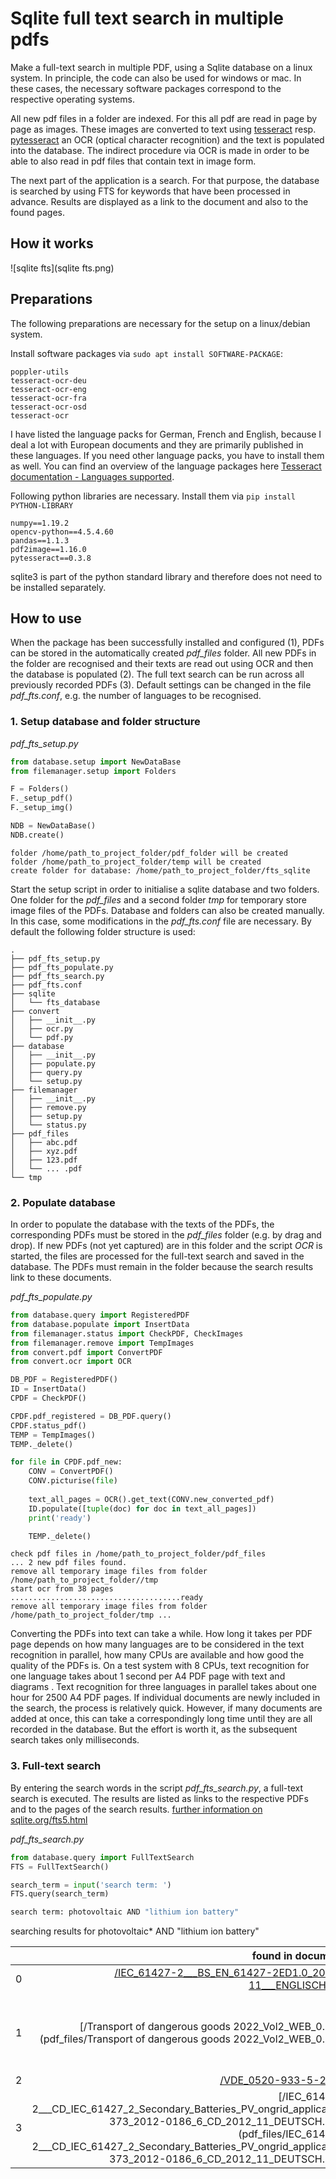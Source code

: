 # Sqlite full text search in multiple pdfs

Make a full-text search in multiple PDF, using a Sqlite database on a linux system. In principle, the code can also be used for windows or mac. In these cases, the necessary software packages correspond to the respective operating systems.

All new pdf files in a folder are indexed. For this all pdf are read in page by page as images. These images are converted to text using [tesseract](https://github.com/tesseract-ocr/tesseract) resp. [pytesseract](https://pypi.org/project/pytesseract/) an OCR (optical character recognition) and the text is populated into the database. The indirect procedure via OCR is made in order to be able to also read in pdf files that contain text in image form.

The next part of the application is a search. For that purpose, the database is searched by using FTS for keywords that have been processed in advance. Results are displayed as a link to the document and also to the found pages.

## How it works

![sqlite fts](sqlite fts.png)



## Preparations

The following preparations are necessary for the setup on a linux/debian system.

Install software packages via ```sudo apt install SOFTWARE-PACKAGE```:

```shell
poppler-utils
tesseract-ocr-deu
tesseract-ocr-eng
tesseract-ocr-fra
tesseract-ocr-osd
tesseract-ocr
```

I have listed the language packs for German, French and English, because I deal a lot with European documents and they are primarily published in these languages. If you need other language packs, you have to install them as well. You can find an overview of the language packages here [Tesseract documentation - Languages supported](https://tesseract-ocr.github.io/tessdoc/Data-Files-in-different-versions.html).  

Following python libraries are necessary. Install them via ```pip install PYTHON-LIBRARY```

```shell
numpy==1.19.2
opencv-python==4.5.4.60
pandas==1.1.3
pdf2image==1.16.0
pytesseract==0.3.8
```

sqlite3 is part of the python standard library and therefore does not need to be installed separately.



## How to use

When the package has been successfully installed and configured (1), PDFs can be stored in the automatically created *pdf_files* folder. All new PDFs in the folder are recognised and their texts are read out using OCR and then the database is populated (2). The full text search can be run across all previously recorded PDFs (3). Default settings can be changed in the file *pdf_fts.conf*, e.g. the number of languages to be recognised.  



### 1. Setup database and folder structure

*pdf_fts_setup.py*


```python
from database.setup import NewDataBase
from filemanager.setup import Folders

F = Folders()
F._setup_pdf()
F._setup_img()

NDB = NewDataBase()
NDB.create()
```

```shell
folder /home/path_to_project_folder/pdf_folder will be created
folder /home/path_to_project_folder/temp will be created
create folder for database: /home/path_to_project_folder/fts_sqlite
```

Start the setup script in order to initialise a sqlite database and two folders. One folder for the *pdf_files* and a second folder *tmp* for temporary store image files of the PDFs. Database and folders can also be created manually. In this case, some modifications in the *pdf_fts.conf* file are necessary. 
By default the following folder structure is used:

```shell
.
├── pdf_fts_setup.py
├── pdf_fts_populate.py
├── pdf_fts_search.py
├── pdf_fts.conf
├── sqlite
│   └── fts_database
├── convert
│   ├── __init__.py
│   ├── ocr.py
│   └── pdf.py
├── database
│   ├── __init__.py
│   ├── populate.py
│   ├── query.py
│   └── setup.py
├── filemanager
│   ├── __init__.py
│   ├── remove.py
│   ├── setup.py
│   └── status.py
├── pdf_files
│   ├── abc.pdf
│   ├── xyz.pdf
│   ├── 123.pdf
│   └── ... .pdf
└── tmp
```



### 2. Populate database

In order to populate the database with the texts of the PDFs, the corresponding PDFs must be stored in the *pdf_files* folder (e.g. by drag and drop). If new PDFs (not yet captured) are in this folder and the script *OCR* is started, the files are processed for the full-text search and saved in the database. The PDFs must remain in the folder because the search results link to these documents.

*pdf_fts_populate.py*


```python
from database.query import RegisteredPDF
from database.populate import InsertData
from filemanager.status import CheckPDF, CheckImages
from filemanager.remove import TempImages
from convert.pdf import ConvertPDF
from convert.ocr import OCR

DB_PDF = RegisteredPDF()
ID = InsertData()
CPDF = CheckPDF()

CPDF.pdf_registered = DB_PDF.query()
CPDF.status_pdf()
TEMP = TempImages()
TEMP._delete()

for file in CPDF.pdf_new:
    CONV = ConvertPDF()
    CONV.picturise(file)
    
    text_all_pages = OCR().get_text(CONV.new_converted_pdf)
    ID.populate([tuple(doc) for doc in text_all_pages])
    print('ready')

    TEMP._delete()
```

```shell
check pdf files in /home/path_to_project_folder/pdf_files
... 2 new pdf files found.
remove all temporary image files from folder /home/path_to_project_folder//tmp
start ocr from 38 pages
......................................ready
remove all temporary image files from folder /home/path_to_project_folder/tmp ...
```

Converting the PDFs into text can take a while. How long it takes per PDF page depends on how many languages are to be considered in the text recognition in parallel, how many CPUs are available and how good the quality of the PDFs is. On a test system with 8 CPUs, text recognition for one language takes about 1 second per A4 PDF page with text and diagrams . Text recognition for three languages in parallel takes about one hour for 2500 A4 PDF pages. If individual documents are newly included in the search, the process is relatively quick. However, if many documents are added at once, this can take a correspondingly long time until they are all recorded in the database. But the effort is worth it, as the subsequent search takes only milliseconds.

### 3. Full-text search

By entering the search words in the script *pdf_fts_search.py*, a full-text search is executed. The results are listed as links to the respective PDFs and to the pages of the search results. [further information on sqlite.org/fts5.html](https://www.sqlite.org/fts5.html)

*pdf_fts_search.py*


```python
from database.query import FullTextSearch
FTS = FullTextSearch()

search_term = input('search term: ')
FTS.query(search_term)
```

```python
search term: photovoltaic AND "lithium ion battery"
```
searching results for photovoltaic* AND "lithium ion battery"


|      |                                            found in document |                                               found on pages |
| ---: | -----------------------------------------------------------: | -----------------------------------------------------------: |
|    0 | [/IEC_61427-2___BS_EN_61427-2ED1.0_2012-11___ENGLISCH.pdf](pdf_files/IEC_61427-2___BS_EN_61427-2ED1.0_2012-11___ENGLISCH.pdf) | [doc](pdf_files/IEC_61427-2___BS_EN_61427-2ED1.0_2012-11___ENGLISCH.pdf) |
|    1 | [/Transport of dangerous goods 2022_Vol2_WEB_0.pdf](pdf_files/Transport of dangerous goods 2022_Vol2_WEB_0.pdf) | [108](pdf_files/Transport of dangerous goods 2022_Vol2_WEB_0.pdf#page=108) [124](pdf_files/Transport of dangerous goods 2022_Vol2_WEB_0.pdf#page=124) [123](pdf_files/Transport of dangerous goods 2022_Vol2_WEB_0.pdf#page=123) [280](pdf_files/Transport of dangerous goods 2022_Vol2_WEB_0.pdf#page=280) |
|    2 |      [/VDE_0520-933-5-2.pdf](pdf_files/VDE_0520-933-5-2.pdf) |                        [doc](pdf_files/VDE_0520-933-5-2.pdf) |
|    3 | [/IEC_61427-2___CD_IEC_61427_2_Secondary_Batteries_PV_ongrid_application 373_2012-0186_6_CD_2012_11_DEUTSCH.pdf](pdf_files/IEC_61427-2___CD_IEC_61427_2_Secondary_Batteries_PV_ongrid_application 373_2012-0186_6_CD_2012_11_DEUTSCH.pdf) | [doc](pdf_files/IEC_61427-2___CD_IEC_61427_2_Secondary_Batteries_PV_ongrid_application 373_2012-0186_6_CD_2012_11_DEUTSCH.pdf) |
